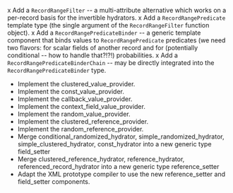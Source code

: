x Add a `RecordRangeFilter` -- a multi-attribute alternative which works on a per-record basis for the invertible hydrators.
x Add a `RecordRangePredicate` template type (the single argument of the `RecordRangeFilter` function object).
x Add a `RecordRangePredicateBinder` -- a generic template component that binds values to `RecordRangePredicate` predicates (we need two flavors: for scalar fields of another record and for (potentially conditional -- how to handle that?!?!) probabilities.
x Add a `RecordRangePredicateBinderChain` -- may be directly integrated into the `RecordRangePredicateBinder` type. 
* Implement the clustered_value_provider.
* Implement the const_value_provider.
* Implement the callback_value_provider.
* Implement the context_field_value_provider.
* Implement the random_value_provider.
* Implement the clustered_reference_provider.
* Implement the random_reference_provider.
* Merge conditional_randomized_hydrator, simple_randomized_hydrator, simple_clustered_hydrator, const_hydrator into a new generic type field_setter 
* Merge clustered_reference_hydrator, reference_hydrator, referenced_record_hydrator into a new generic type reference_setter
* Adapt the XML prototype compiler to use the new reference_setter and field_setter components.
